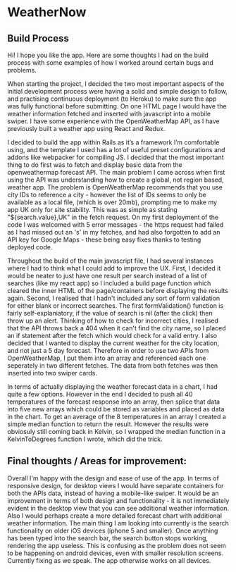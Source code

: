 
# WeatherNow

## Build Process

Hi! I hope you like the app. Here are some thoughts I had on the build process with some examples of how I worked around certain bugs and problems.


When starting the project, I decided the two most important aspects of the initial development process were having a solid and simple design to follow, and practising continuous deployment (to Heroku) to make sure the app was fully functional before submitting. On one HTML page I would have the weather information fetched and inserted with javascript into a mobile swiper. I have some experience with the OpenWeatherMap API, as I have previously built a weather app using React and Redux.


I decided to build the app within Rails as it’s a framework I’m comfortable using, and the template I used has a lot of useful preset configurations and addons like webpacker for compiling JS. I decided that the most important thing to do first was to fetch and display basic data from the openweathermap forecast API. The main problem I came across when first using the API was understanding how to create a global, not region based, weather app. The problem is OpenWeatherMap recommends that you use city IDs to reference a city - however the list of IDs seems to only be available as a local file, (which is over 20mb), prompting me to make my app UK only for site stability. This was as simple as stating "${search.value},UK" in the fetch request. On my first deployment of the code I was welcomed with 5 error messages - the https request had failed as I had missed out an 's' in my fetches, and had also forgotten to add an API key for Google Maps - these being easy fixes thanks to testing deployed code.


Throughout the build of the main javascript file, I had several instances where I had to think what I could add to improve the UX. First, I decided it would be neater to just have one result per search instead of a list of searches (like my react app) so I included a build page function which cleared the inner HTML of the page/containers before displaying the results again. Second, I realised that I hadn't included any sort of form validation for either blank or incorrect searches. The first formValidation() function is fairly self-explaniatory, if the value of search is nil (after the click) then throw up an alert. Thinking of how to check for incorrect cities, I realised that the API throws back a 404 when it can't find the city name, so I placed an if statement after the fetch which would check for a valid entry. I also decided that I wanted to display the current weather for the city location, and not just a 5 day forecast. Therefore in order to use two APIs from OpenWeatherMap, I put them into an array and referenced each one seperately in two different fetches. The data from both fetches was then inserted into two swiper cards.


In terms of actually displaying the weather forecast data in a chart, I had quite a few options. However in the end I decided to push all 40 temperatures of the forecast response into an array, then splice that data into five new arrays which could be stored as variables and placed as data in the chart. To get an average of the 8 temperatures in an array I created a simple median function to return the result. However the results were obviosuly still coming back in Kelvin, so I wrapped the median function in a KelvinToDegrees function I wrote, which did the trick.


## Final thoughts / Areas for improvement:

Overall I'm happy with the design and ease of use of the app. In terms of responsive design, for desktop views I would have separate containers for both the APIs data, instead of having a mobile-like swiper. It would be an improvement in terms of both design and functionality - it is not immediately evident in the desktop view that you can see additional weather information. Also I would perhaps create a more detailed forecast chart with additional weather information. The main thing I am looking into currently is the search functionality on older iOS devices (iphone 5 and smaller). Once anything has been typed into the search bar, the search button stops working, rendering the app useless. This is confusing as the problem does not seem to be happening on android devices, even with smaller resolution screens. Currently fixing as we speak. The app otherwise works on all devices.


